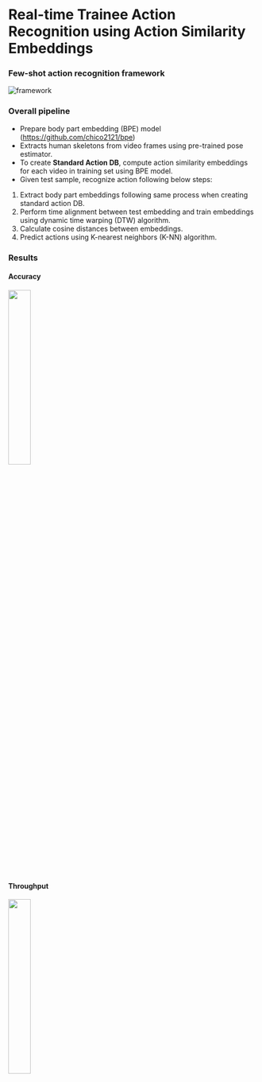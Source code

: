 # Real-time Trainee Action Recognition using Action Similarity Embeddings

### Few-shot action recognition framework

![framework](https://user-images.githubusercontent.com/25244764/209555208-bd1c26fb-c6bf-4e84-9bb2-c2c7d9b6c4bf.png)

### Overall pipeline

- Prepare body part embedding (BPE) model (https://github.com/chico2121/bpe)
- Extracts human skeletons from video frames using pre-trained pose estimator.
- To create **Standard Action DB**, compute action similarity embeddings for each video in training set using BPE model.
- Given test sample, recognize action following below steps:
1. Extract body part embeddings following same process when creating standard action DB.
2. Perform time alignment between test embedding and train embeddings using dynamic time warping (DTW) algorithm.
3. Calculate cosine distances between embeddings.
4. Predict actions using K-nearest neighbors (K-NN) algorithm.

### Results

#### Accuracy
<img src="https://user-images.githubusercontent.com/25244764/209556447-1d2332e2-7860-4ce5-9f0f-ff08d6fb93d0.png" width="30%" height="30%">

#### Throughput

<img src="https://user-images.githubusercontent.com/25244764/209556631-e88376b2-a492-4018-b760-48272244d115.png" width="30%" height="30%">
